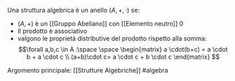 Una struttura algebrica è un anello $(A,+,\cdot)$ se:
- $(A,+)$ è un [[Gruppo Abeliano]] con [[Elemento neutro]] $0$ 
- Il prodotto è associativo
- valgono le proprietà distributive del prodotto rispetto alla somma:$$\forall a,b,c \in A :\space \space \begin{matrix} a \cdot(b+c) = a \cdot b + a \cdot c  \\ (a+b)\cdot c= 
a \cdot c + b \cdot c \end{matrix} $$

Argomento principale: [[Strutture Algebriche]]
#algebra